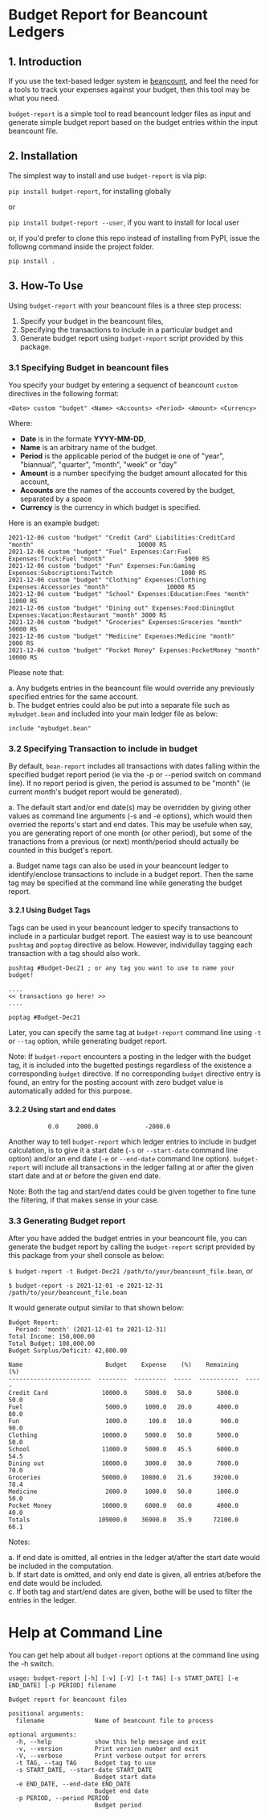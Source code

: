 # Budget Report for Beancount Ledgers

## 1. Introduction

If you use the text-based ledger system ie [beancount](https://github.com/beancount/beancount), and feel the need for a tools to track your expenses against your budget, then this tool may be what you need.

`budget-report` is a simple tool to read beancount ledger files as input and generate simple budget report based on the budget entries within the input beancount file. 

## 2. Installation

The simplest way to install and use `budget-report` is via pip:  

`pip install budget-report`, for installing globally

or  

`pip install budget-report --user`, if you want to install for local user

or, if you'd prefer to clone this repo instead of installing from PyPI, issue the followng command inside the project folder.

`pip install .`


## 3. How-To Use

Using `budget-report` with your beancount files is a three step process:  

1. Specify your budget in the beancount files,  
2. Specifying the transactions to include in a particular budget and  
3. Generate budget report using `budget-report` script provided by this package.


### 3.1 Specifying Budget in beancount files

You specify your budget by entering a sequenct of beancount `custom` directives in the following format:  

`<Date> custom "budget" <Name> <Accounts> <Period> <Amount> <Currency> `

Where:  

- **Date** is in the formate **YYYY-MM-DD**,   
- **Name** is an arbitrary name of the budget. 
- **Period** is the applicable period of the budget ie one of "year", "biannual", "quarter", "month", "week" or "day"
- **Amount** is a number specifying the budget amount allocated for this account,  
- **Accounts** are the names of the accounts covered by the budget, separated by a space
- **Currency** is the currency in which budget is specified.  

Here is an example budget:  

    2021-12-06 custom "budget" "Credit Card" Liabilities:CreditCard "month"                             10000 RS 
    2021-12-06 custom "budget" "Fuel" Expenses:Car:Fuel Expenses:Truck:Fuel "month"                      5000 RS  
    2021-12-06 custom "budget" "Fun" Expenses:Fun:Gaming Expenses:Subscriptions:Twitch                   1000 RS
    2021-12-06 custom "budget" "Clothing" Expenses:Clothing Expenses:Accessories "month"                10000 RS  
    2021-12-06 custom "budget" "School" Expenses:Education:Fees "month"                                 11000 RS  
    2021-12-06 custom "budget" "Dining out" Expenses:Food:DiningOut Expenses:Vacation:Restaurant "month" 3000 RS  
    2021-12-06 custom "budget" "Groceries" Expenses:Groceries "month"                                   50000 RS   
    2021-12-06 custom "budget" "Medicine" Expenses:Medicine "month"                                      2000 RS     
    2021-12-06 custom "budget" "Pocket Money" Expenses:PocketMoney "month"                              10000 RS  

Please note that:   

a. Any budgets entries in the beancount file would override any previously specified entries for the same account.  
b. The budget entries could also be put into a separate file such as `mybudget.bean` and included into your main ledger file as below:  

    include "mybudget.bean"

### 3.2 Specifying Transaction to include in budget  

By default, `bean-report` includes all transactions with dates falling within the specified budget report period (ie via the -p or --period switch on command line).  If no report period is given, the period is assumed to be "month" (ie current month's budget report would be generated).

a. The default start and/or end date(s) may be overridden by giving other values as command line arguments (-s and -e options), which would then overried the reports's start and end dates.  This may be usefule when say, you are generating report of one month (or other period), but some of the tranactions from a previous (or next) month/period should actually be counted in this budget's report.   

a. Budget name tags can also be used in your beancount ledger to identify/enclose transactions to include in a budget report.  Then the same tag may be specified at the command line while generating the budget report.

#### 3.2.1  Using Budget Tags

Tags can be used in your beancount ledger to specify transactions to include in a particular budget report.  The easiest way is to use beancount `pushtag` and `poptag` directive as below.  However, individullay tagging each transaction with a tag should also work.

    pushtag #Budget-Dec21 ; or any tag you want to use to name your budget!
    
    ....
    << transactions go here! >>
    ....

    poptag #Budget-Dec21  

Later, you can specify the same tag at `budget-report` command line using `-t` or `--tag` option, while generating budget report.

Note: If `budget-report` encounters a posting in the ledger with the budget tag, it is included into the bugetted postings regardless of the existence a corresponding `budget` directive.  If no corresponding `budget` directive entry is found, an entry for the posting account with zero budget value is automatically added for this purpose.  

#### 3.2.2 Using start and end dates  

               0.0     2000.0             -2000.0
Another way to tell `budget-report` which ledger entries to include in budget calculation, is to give it a start date (`-s` or `--start-date` command line option) and/or an end date (`-e` or `--end-date` command line option).  `budget-report` will include all transactions in the ledger falling at or after the given start date and at or before the given end date.

Note: Both the tag and start/end dates could be given together to fine tune the filtering, if that makes sense in your case.

### 3.3 Generating Budget report

After you have added the budget entries in your beancount file, you can generate the budget report by calling the `budget-report` script provided by this package from your shell console as below:  

`$ budget-report -t Budget-Dec21 /path/to/your/beancount_file.bean`, or  

`$ budget-report -s 2021-12-01 -e 2021-12-31 /path/to/your/beancount_file.bean`  

It would generate output similar to that shown below:

    Budget Report:
      Period: 'month' (2021-12-01 to 2021-12-31)
	Total Income: 150,000.00
	Total Budget: 108,000.00
	Budget Surplus/Deficit: 42,000.00

    Name                       Budget    Expense    (%)    Remaining    (%)
    -----------------------  --------  ---------  -----  -----------  -----
    Credit Card               10000.0     5000.0   50.0       5000.0   50.0
    Fuel                       5000.0     1000.0   20.0       4000.0   80.0
    Fun                        1000.0      100.0   10.0        900.0   90.0
    Clothing                  10000.0     5000.0   50.0       5000.0   50.0
    School                    11000.0     5000.0   45.5       6000.0   54.5
    Dining out                10000.0     3000.0   30.0       7000.0   70.0
    Groceries                 50000.0    10800.0   21.6      39200.0   78.4
    Medicine                   2000.0     1000.0   50.0       1000.0   50.0
    Pocket Money              10000.0     6000.0   60.0       4000.0   40.0
    Totals                   109000.0    36900.0   35.9      72100.0   66.1

Notes:  

a. If end date is omitted, all entries in the ledger at/after the start date would be included in the computation.  
b. If start date is omitted, and only end date is given, all entries at/before the end date would be included.  
c. If both tag and start/end dates are given, bothe will be used to filter the entries in the ledger.

# Help at Command Line

You can get help about all `budget-report` options at the command line using the -h switch.

    usage: budget-report [-h] [-v] [-V] [-t TAG] [-s START_DATE] [-e END_DATE] [-p PERIOD] filename

    Budget report for beancount files

    positional arguments:
      filename              Name of beancount file to process

    optional arguments:
      -h, --help            show this help message and exit
      -v, --version         Print version number and exit
      -V, --verbose         Print verbose output for errors
      -t TAG, --tag TAG     Budget tag to use
      -s START_DATE, --start-date START_DATE
                            Budget start date
      -e END_DATE, --end-date END_DATE
                            Budget end date
      -p PERIOD, --period PERIOD
                            Budget period
 
